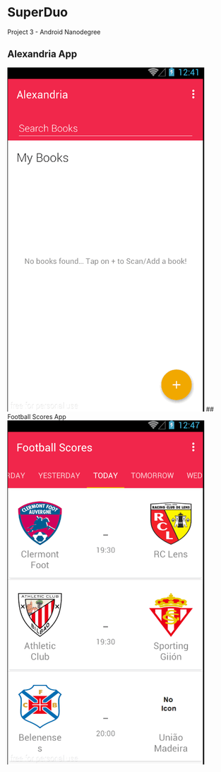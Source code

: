 # SuperDuo
Project 3 - Android Nanodegree
## Alexandria App
<img src="https://raw.githubusercontent.com/ahmedrizwan/SuperDuo/master/alexandria/app/src/main/res/drawable/alexandria.gif"  />
## Football Scores App
<img src="https://raw.githubusercontent.com/ahmedrizwan/SuperDuo/master/football_scores/app/src/main/res/drawable/football.gif"  />
